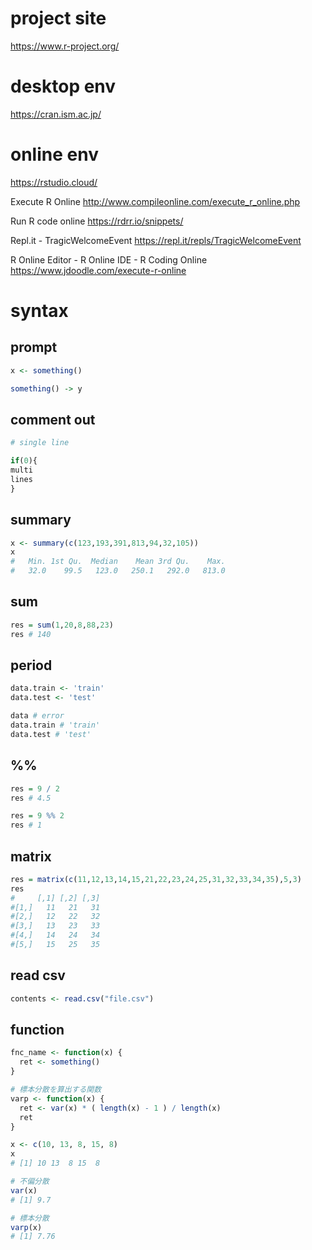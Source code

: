 # project site

https://www.r-project.org/

# desktop env

https://cran.ism.ac.jp/

# online env

https://rstudio.cloud/

Execute R Online http://www.compileonline.com/execute_r_online.php

Run R code online https://rdrr.io/snippets/

Repl.it - TragicWelcomeEvent https://repl.it/repls/TragicWelcomeEvent

R Online Editor - R Online IDE - R Coding Online https://www.jdoodle.com/execute-r-online



# syntax

## prompt
```r
x <- something()

something() -> y
```

## comment out
```r
# single line

if(0){
multi
lines
}
```

## summary
```r
x <- summary(c(123,193,391,813,94,32,105))
x
#   Min. 1st Qu.  Median    Mean 3rd Qu.    Max. 
#   32.0    99.5   123.0   250.1   292.0   813.0
```

## sum
```r
res = sum(1,20,8,88,23)
res # 140
```

## period
```r
data.train <- 'train'
data.test <- 'test'

data # error
data.train # 'train'
data.test # 'test'
```


## %%
```r
res = 9 / 2
res # 4.5

res = 9 %% 2
res # 1
```

## matrix

```r
res = matrix(c(11,12,13,14,15,21,22,23,24,25,31,32,33,34,35),5,3)
res
#     [,1] [,2] [,3]
#[1,]   11   21   31
#[2,]   12   22   32
#[3,]   13   23   33
#[4,]   14   24   34
#[5,]   15   25   35
```

## read csv
```r
contents <- read.csv("file.csv")
```

## function
```r
fnc_name <- function(x) {
  ret <- something()
}
```

```r
# 標本分散を算出する関数
varp <- function(x) {
  ret <- var(x) * ( length(x) - 1 ) / length(x)
  ret
}

x <- c(10, 13, 8, 15, 8)
x
# [1] 10 13  8 15  8

# 不偏分散
var(x)
# [1] 9.7

# 標本分散
varp(x)
# [1] 7.76
```





